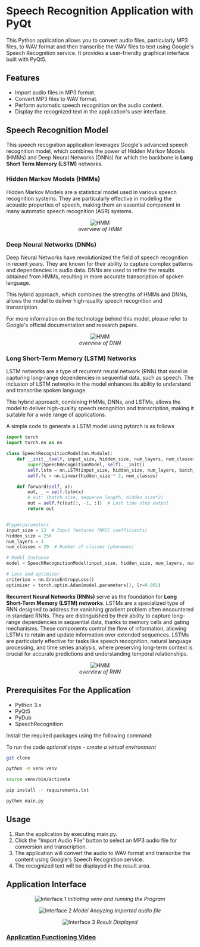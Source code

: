 # Speech Recognition Application with PyQt

This Python application allows you to convert audio files, particularly MP3 files, to WAV format and then transcribe the WAV files to text using Google's Speech Recognition service. It provides a user-friendly graphical interface built with PyQt5.

## Features

- Import audio files in MP3 format.
- Convert MP3 files to WAV format.
- Perform automatic speech recognition on the audio content.
- Display the recognized text in the application's user interface.


## Speech Recognition Model

This speech recognition application leverages Google's advanced speech recognition model, which combines the power of Hidden Markov Models (HMMs) and Deep Neural Networks (DNNs) for which the backbone is **Long Short Term Memory (LSTM)** networks.

### Hidden Markov Models (HMMs)

Hidden Markov Models are a statistical model used in various speech recognition systems. They are particularly effective in modeling the acoustic properties of speech, making them an essential component in many automatic speech recognition (ASR) systems.

<center>
 
![HMM](./public/HMM.png)  
 *overview of HMM*  
 </center>  

### Deep Neural Networks (DNNs)

Deep Neural Networks have revolutionized the field of speech recognition in recent years. They are known for their ability to capture complex patterns and dependencies in audio data. DNNs are used to refine the results obtained from HMMs, resulting in more accurate transcription of spoken language.

This hybrid approach, which combines the strengths of HMMs and DNNs, allows the model to deliver high-quality speech recognition and transcription.

For more information on the technology behind this model, please refer to Google's official documentation and research papers.

<center>
 
![HMM](./public/DNN.png)  
 *overview of DNN*  
 </center>  
 
### Long Short-Term Memory (LSTM) Networks

LSTM networks are a type of recurrent neural network (RNN) that excel in capturing long-range dependencies in sequential data, such as speech. The inclusion of LSTM networks in the model enhances its ability to understand and transcribe spoken language.

This hybrid approach, combining HMMs, DNNs, and LSTMs, allows the model to deliver high-quality speech recognition and transcription, making it suitable for a wide range of applications.


A simple code to generate a LSTM model using pytorch is as follows  

```python
import torch
import torch.nn as nn

class SpeechRecognitionModel(nn.Module):
    def __init__(self, input_size, hidden_size, num_layers, num_classes):
        super(SpeechRecognitionModel, self).__init()
        self.lstm = nn.LSTM(input_size, hidden_size, num_layers, batch_first=True, bidirectional=True)
        self.fc = nn.Linear(hidden_size * 2, num_classes)

    def forward(self, x):
        out, _ = self.lstm(x)
        # out: (batch_size, sequence_length, hidden_size*2)
        out = self.fc(out[:, -1, :])  # Last time step output
        return out


#hyperparameters
input_size = 13  # Input features (MFCC coefficients)
hidden_size = 256
num_layers = 3
num_classes = 29  # Number of classes (phonemes)

# Model Instance
model = SpeechRecognitionModel(input_size, hidden_size, num_layers, num_classes)

# Loss and optimizer
criterion = nn.CrossEntropyLoss()
optimizer = torch.optim.Adam(model.parameters(), lr=0.001)
```
**Recurrent Neural Networks (RNNs)** serve as the foundation for **Long Short-Term Memory (LSTM) networks**. LSTMs are a specialized type of RNN designed to address the vanishing gradient problem often encountered in standard RNNs. They are distinguished by their ability to capture long-range dependencies in sequential data, thanks to memory cells and gating mechanisms. These components control the flow of information, allowing LSTMs to retain and update information over extended sequences. LSTMs are particularly effective for tasks like speech recognition, natural language processing, and time series analysis, where preserving long-term context is crucial for accurate predictions and understanding temporal relationships.

<center>
 
![HMM](./public/RNN.png)  
 *overview of RNN*  
 </center> 

## Prerequisites For the Application

- Python 3.x
- PyQt5
- PyDub
- SpeechRecognition

Install the required packages using the following command:

To run the code
*optional steps - create a virtual environment*

```bash
git clone

python -m venv venv

source venv/bin/activate

pip install -r requirements.txt

python main.py
```

## Usage

1. Run the application by executing main.py.
2. Click the "Import Audio File" button to select an MP3 audio file for conversion and transcription.
3. The application will convert the audio to WAV format and transcribe the content using Google's Speech Recognition service.
4. The recognized text will be displayed in the result area.

## Application Interface

<center>
 
![Interface 1](./public/SS1.png)
 *Initiating venv and running the Program* 

 </center> 

<center>
 
![Interface 2](./public/SS2.png)
 *Model Anayzing Imported audio file* 

 </center> 

<center>
 
![Interface 3](./public/SS3.png)
 *Result Displayed* 

 </center> 
 

### [Application Functioning Video](./public/demo.mkv)